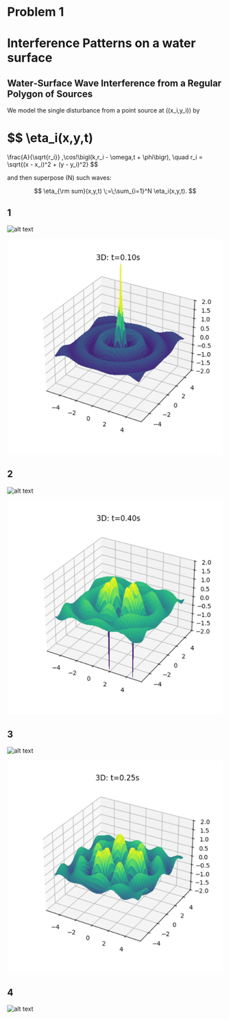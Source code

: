 # Problem 1

# Interference Patterns on a water surface

## Water‐Surface Wave Interference from a Regular Polygon of Sources

We model the single disturbance from a point source at \((x_i,y_i)\) by

$$
\eta_i(x,y,t)
=
\frac{A}{\sqrt{r_i}} \,\cos\!\bigl(k\,r_i - \omega\,t + \phi\bigr),
\quad
r_i = \sqrt{(x - x_i)^2 + (y - y_i)^2}
$$

and then superpose \(N\) such waves:

$$
\eta_{\rm sum}(x,y,t) \;=\;\sum_{i=1}^N \eta_i(x,y,t).
$$

## 1
![alt text](ScreenRecording2025-05-15124930-ezgif.com-video-to-gif-converter.gif)


![alt text](ScreenRecording2025-05-15124618-ezgif.com-video-to-gif-converter.gif)

## 2
![alt text](ScreenRecording2025-05-15125122-ezgif.com-video-to-gif-converter.gif)


![alt text](ScreenRecording2025-05-15125150-ezgif.com-video-to-gif-converter.gif)

## 3
![alt text](ScreenRecording2025-05-15125214-ezgif.com-video-to-gif-converter.gif)


![alt text](ScreenRecording2025-05-15125242-ezgif.com-video-to-gif-converter.gif)

## 4
![alt text](ScreenRecording2025-05-15122532-ezgif.com-video-to-gif-converter.gif)